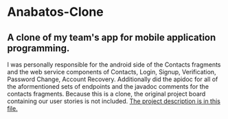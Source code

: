 # Anabatos-Clone
## A clone of my team's app for mobile application programming.

I was personally responsible for the android side of the Contacts fragments and the web service components of Contacts, Login, Signup, Verification, Password Change, Account Recovery. Additionally did the apidoc for all of the aformentioned sets of endpoints and the javadoc comments for the contacts fragments. Because this is a clone, the original project board containing our user stories is not included. [The project description is in this file.](https://github.com/IJones52/Anabatos-Clone/files/6683105/TCSS450.Project.Description.2021sp.pdf)
